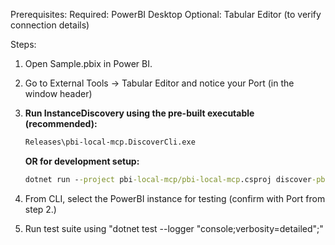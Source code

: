 Prerequisites:
Required: PowerBI Desktop
Optional: Tabular Editor (to verify connection details)

Steps:

1. Open Sample.pbix in Power BI.

2. Go to External Tools -> Tabular Editor and notice your Port (in the window header)

3. **Run InstanceDiscovery using the pre-built executable (recommended):**
   ```cmd
   Releases\pbi-local-mcp.DiscoverCli.exe
   ```
   
   **OR for development setup:**
   ```cmd
   dotnet run --project pbi-local-mcp/pbi-local-mcp.csproj discover-pbi
   ```

4. From CLI, select the PowerBI instance for testing (confirm with Port from step 2.)

5. Run test suite using "dotnet test --logger "console;verbosity=detailed";"


